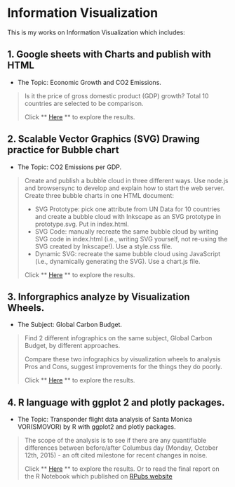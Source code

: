 # Information Visualization
This is my works on Information Visualization which includes:

## 1. Google sheets with Charts and publish with HTML
* The Topic: Economic Growth and CO2 Emissions. 
> Is it the price of gross domestic product (GDP) growth?  Total 10 countries are selected to be comparison.
>
> Click ** [Here](https://github.com/Cheng-Lin-Li/InformationVisualization/tree/master/GoogleSheets) ** to explore the results.

## 2. Scalable Vector Graphics (SVG) Drawing practice for Bubble chart
* The Topic: CO2 Emissions per GDP. 
> Create and publish a bubble cloud in three different ways. Use node.js and browsersync to develop and explain how to start the web server.
> Create three bubble charts in one HTML document:
> * SVG Prototype: pick one attribute from UN Data for 10 countries and create a bubble cloud with Inkscape as an SVG prototype in prototype.svg. Put in index.html.
> * SVG Code: manually recreate the same bubble cloud by writing SVG code in index.html (i.e., writing SVG yourself, not re-using the SVG created by Inkscape!). Use a style.css file.
> * Dynamic SVG: recreate the same bubble cloud using JavaScript (i.e., dynamically generating the SVG). Use a chart.js file.
>
> Click ** [Here](https://github.com/Cheng-Lin-Li/InformationVisualization/tree/master/SVG) ** to explore the results.

## 3. Inforgraphics analyze by Visualization Wheels.
* The Subject: Global Carbon Budget.
> Find 2 different infographics on the same subject, Global Carbon Budget, by different approaches. 
>
> Compare these two infographics by visualization wheels to analysis Pros and Cons, suggest improvements for the things they do poorly.
>
> Click ** [Here](https://github.com/Cheng-Lin-Li/InformationVisualization/tree/master/VisualizationWheels) ** to explore the results.
>

## 4. R language with ggplot 2 and plotly packages.
* The Topic: Transponder flight data analysis of Santa Monica VOR(SMOVOR) by R with ggplot2 and plotly packages.
>The scope of the analysis is to see if there are any quantifiable differences between before/after Columbus day (Monday, October 12th, 2015) - an oft cited milestone for recent changes in noise.
>
> Click ** [Here](https://github.com/Cheng-Lin-Li/InformationVisualization/tree/master/R_ggplot2) ** to explore the results.
> Or to read the final report on the R Notebook which published on [RPubs website](http://rpubs.com/Cheng-Lin_Li/309552)
>
